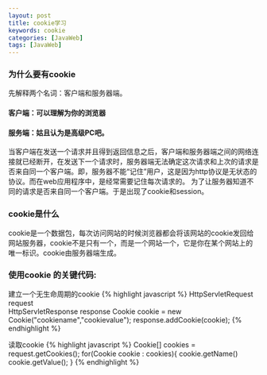 ```yaml
---
layout: post
title: cookie学习
keywords: cookie
categories: [JavaWeb]
tags: [JavaWeb]
---
```

### 为什么要有cookie
先解释两个名词：客户端和服务器端。

#### 客户端：可以理解为你的浏览器

#### 服务端：姑且认为是高级PC吧。

当客户端在发送一个请求并且得到返回信息之后，客户端和服务器端之间的网络连接就已经断开，在发送下一个请求时，服务器端无法确定这次请求和上次的请求是否来自同一个客户端。即，服务器不能“记住”用户，这是因为http协议是无状态的协议。而在web应用程序中，是经常需要记住每次请求的。
为了让服务器知道不同的请求是否来自同一个客户端。于是出现了cookie和session。

### cookie是什么 

cookie是一个数据包，每次访问网站的时候浏览器都会将该网站的cookie发回给网站服务器，cookie不是只有一个，而是一个网站一个，它是你在某个网站上的唯一标识。cookie由服务器端生成。

### 使用cookie 的关键代码:


建立一个无生命周期的cookie
{% highlight javascript %}
    HttpServletRequest request  
    HttpServletResponse response
    Cookie cookie = new Cookie("cookiename","cookievalue");
    response.addCookie(cookie);
{% endhighlight %}

读取cookie
{% highlight javascript %}
    Cookie[] cookies = request.getCookies();
    for(Cookie cookie : cookies){
    cookie.getName() 
    cookie.getValue(); 
}
{% endhighlight %}



